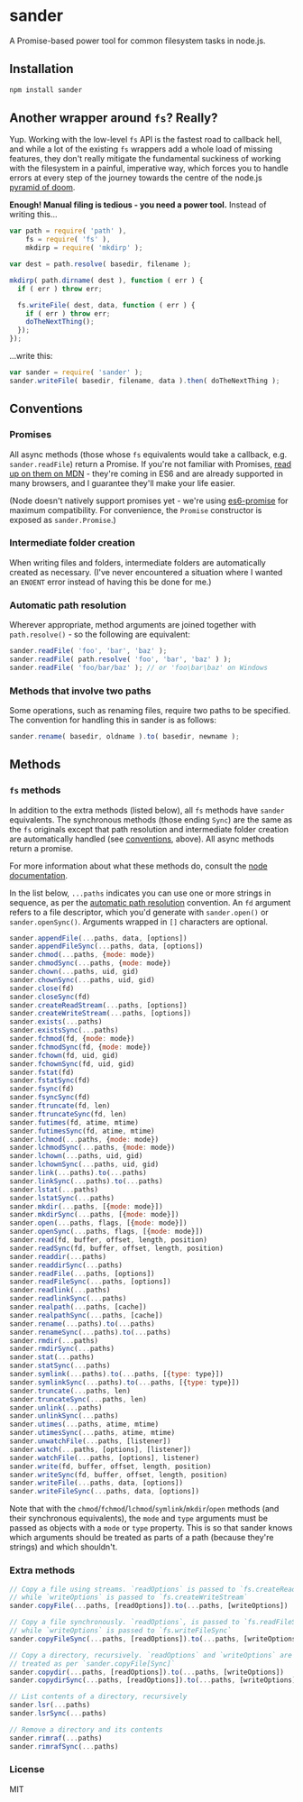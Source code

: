 # sander

A Promise-based power tool for common filesystem tasks in node.js.

## Installation

```bash
npm install sander
```

## Another wrapper around `fs`? Really?

Yup. Working with the low-level `fs` API is the fastest road to callback hell, and while a lot of the existing `fs` wrappers add a whole load of missing features, they don't really mitigate the fundamental suckiness of working with the filesystem in a painful, imperative way, which forces you to handle errors at every step of the journey towards the centre of the node.js [pyramid of doom](http://stackoverflow.com/search?q=pyramid+of+doom).

**Enough! Manual filing is tedious - you need a power tool.** Instead of writing this...

```js
var path = require( 'path' ),
    fs = require( 'fs' ),
    mkdirp = require( 'mkdirp' );

var dest = path.resolve( basedir, filename );

mkdirp( path.dirname( dest ), function ( err ) {
  if ( err ) throw err;

  fs.writeFile( dest, data, function ( err ) {
    if ( err ) throw err;
    doTheNextThing();
  });
});
```

...write this:

```js
var sander = require( 'sander' );
sander.writeFile( basedir, filename, data ).then( doTheNextThing );
```


## Conventions

### Promises

All async methods (those whose `fs` equivalents would take a callback, e.g. `sander.readFile`) return a Promise. If you're not familiar with Promises, [read up on them on MDN](https://developer.mozilla.org/en-US/docs/Web/JavaScript/Reference/Global_Objects/Promise) - they're coming in ES6 and are already supported in many browsers, and I guarantee they'll make your life easier.

(Node doesn't natively support promises yet - we're using [es6-promise](https://github.com/jakearchibald/es6-promise) for maximum compatibility. For convenience, the `Promise` constructor is exposed as `sander.Promise`.)

### Intermediate folder creation

When writing files and folders, intermediate folders are automatically created as necessary. (I've never encountered a situation where I wanted an `ENOENT` error instead of having this be done for me.)

### Automatic path resolution

Wherever appropriate, method arguments are joined together with `path.resolve()` - so the following are equivalent:

```js
sander.readFile( 'foo', 'bar', 'baz' );
sander.readFile( path.resolve( 'foo', 'bar', 'baz' ) );
sander.readFile( 'foo/bar/baz' ); // or 'foo\bar\baz' on Windows
```

### Methods that involve two paths

Some operations, such as renaming files, require two paths to be specified. The convention for handling this in sander is as follows:

```js
sander.rename( basedir, oldname ).to( basedir, newname );
```



## Methods

### `fs` methods

In addition to the extra methods (listed below), all `fs` methods have `sander` equivalents. The synchronous methods (those ending `Sync`) are the same as the `fs` originals except that path resolution and intermediate folder creation are automatically handled (see [conventions](#conventions), above). All async methods return a promise.

For more information about what these methods do, consult the [node documentation](http://nodejs.org/api/fs.html).

In the list below, `...paths` indicates you can use one or more strings in sequence, as per the [automatic path resolution](#automatic-path-resolution) convention. An `fd` argument refers to a file descriptor, which you'd generate with `sander.open()` or `sander.openSync()`. Arguments wrapped in `[]` characters are optional.

```js
sander.appendFile(...paths, data, [options])
sander.appendFileSync(...paths, data, [options])
sander.chmod(...paths, {mode: mode})
sander.chmodSync(...paths, {mode: mode})
sander.chown(...paths, uid, gid)
sander.chownSync(...paths, uid, gid)
sander.close(fd)
sander.closeSync(fd)
sander.createReadStream(...paths, [options])
sander.createWriteStream(...paths, [options])
sander.exists(...paths)
sander.existsSync(...paths)
sander.fchmod(fd, {mode: mode})
sander.fchmodSync(fd, {mode: mode})
sander.fchown(fd, uid, gid)
sander.fchownSync(fd, uid, gid)
sander.fstat(fd)
sander.fstatSync(fd)
sander.fsync(fd)
sander.fsyncSync(fd)
sander.ftruncate(fd, len)
sander.ftruncateSync(fd, len)
sander.futimes(fd, atime, mtime)
sander.futimesSync(fd, atime, mtime)
sander.lchmod(...paths, {mode: mode})
sander.lchmodSync(...paths, {mode: mode})
sander.lchown(...paths, uid, gid)
sander.lchownSync(...paths, uid, gid)
sander.link(...paths).to(...paths)
sander.linkSync(...paths).to(...paths)
sander.lstat(...paths)
sander.lstatSync(...paths)
sander.mkdir(...paths, [{mode: mode}])
sander.mkdirSync(...paths, [{mode: mode}])
sander.open(...paths, flags, [{mode: mode}])
sander.openSync(...paths, flags, [{mode: mode}])
sander.read(fd, buffer, offset, length, position)
sander.readSync(fd, buffer, offset, length, position)
sander.readdir(...paths)
sander.readdirSync(...paths)
sander.readFile(...paths, [options])
sander.readFileSync(...paths, [options])
sander.readlink(...paths)
sander.readlinkSync(...paths)
sander.realpath(...paths, [cache])
sander.realpathSync(...paths, [cache])
sander.rename(...paths).to(...paths)
sander.renameSync(...paths).to(...paths)
sander.rmdir(...paths)
sander.rmdirSync(...paths)
sander.stat(...paths)
sander.statSync(...paths)
sander.symlink(...paths).to(...paths, [{type: type}])
sander.symlinkSync(...paths).to(...paths, [{type: type}])
sander.truncate(...paths, len)
sander.truncateSync(...paths, len)
sander.unlink(...paths)
sander.unlinkSync(...paths)
sander.utimes(...paths, atime, mtime)
sander.utimesSync(...paths, atime, mtime)
sander.unwatchFile(...paths, [listener])
sander.watch(...paths, [options], [listener])
sander.watchFile(...paths, [options], listener)
sander.write(fd, buffer, offset, length, position)
sander.writeSync(fd, buffer, offset, length, position)
sander.writeFile(...paths, data, [options])
sander.writeFileSync(...paths, data, [options])
```

Note that with the `chmod`/`fchmod`/`lchmod`/`symlink`/`mkdir`/`open` methods (and their synchronous equivalents), the `mode` and `type` arguments must be passed as objects with a `mode` or `type` property. This is so that sander knows which arguments should be treated as parts of a path (because they're strings) and which shouldn't.


### Extra methods

```js
// Copy a file using streams. `readOptions` is passed to `fs.createReadStream`,
// while `writeOptions` is passed to `fs.createWriteStream`
sander.copyFile(...paths, [readOptions]).to(...paths, [writeOptions])

// Copy a file synchronously. `readOptions`, is passed to `fs.readFileSync`,
// while `writeOptions` is passed to `fs.writeFileSync`
sander.copyFileSync(...paths, [readOptions]).to(...paths, [writeOptions])

// Copy a directory, recursively. `readOptions` and `writeOptions` are
// treated as per `sander.copyFile[Sync]`
sander.copydir(...paths, [readOptions]).to(...paths, [writeOptions])
sander.copydirSync(...paths, [readOptions]).to(...paths, [writeOptions])

// List contents of a directory, recursively
sander.lsr(...paths)
sander.lsrSync(...paths)

// Remove a directory and its contents
sander.rimraf(...paths)
sander.rimrafSync(...paths)
```


### License

MIT

